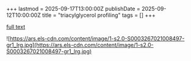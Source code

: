 +++
lastmod = 2025-09-17T13:00:00Z
publishDate = 2025-09-12T10:00:00Z
title = "triacylglycerol profiling"
tags = []
+++

[full text](https://doi.org/10.1016/j.aca.2021.339023)

![https://ars.els-cdn.com/content/image/1-s2.0-S0003267021008497-gr1_lrg.jpg](https://ars.els-cdn.com/content/image/1-s2.0-S0003267021008497-gr1_lrg.jpg)